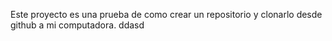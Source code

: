 Este proyecto es una prueba de como crear un repositorio y clonarlo desde github a mi computadora.
ddasd
